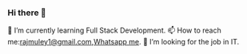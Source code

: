 ### Hi there 👋
🌱 I’m currently learning Full Stack Development.
📫 How to reach me:rajmuley1@gmail.com,[Whatsapp me](https://wa.me/919405941894).
👯 I’m looking for the job in IT.

<!--
**rajmuley/rajmuley** is a ✨ _special_ ✨ repository because its `README.md` (this file) appears on your GitHub profile.

Here are some ideas to get you started:

- 🔭 I’m currently working on ...
- 🌱 I’m currently learning ...
-
- 🤔 I’m looking for help with ...
- 💬 Ask me about ...
-  ...
- 😄 Pronouns: ...
- ⚡ Fun fact: ...
-->
